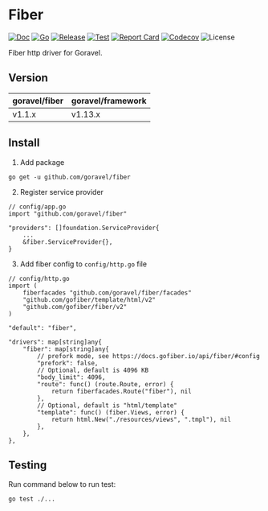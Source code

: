# Fiber

[![Doc](https://pkg.go.dev/badge/github.com/goravel/fiber)](https://pkg.go.dev/github.com/goravel/fiber)
[![Go](https://img.shields.io/github/go-mod/go-version/goravel/fiber)](https://go.dev/)
[![Release](https://img.shields.io/github/release/goravel/fiber.svg)](https://github.com/goravel/fiber/releases)
[![Test](https://github.com/goravel/fiber/actions/workflows/test.yml/badge.svg)](https://github.com/goravel/fiber/actions)
[![Report Card](https://goreportcard.com/badge/github.com/goravel/fiber)](https://goreportcard.com/report/github.com/goravel/fiber)
[![Codecov](https://codecov.io/gh/goravel/fiber/branch/master/graph/badge.svg)](https://codecov.io/gh/goravel/fiber)
![License](https://img.shields.io/github/license/goravel/fiber)

Fiber http driver for Goravel.

## Version

| goravel/fiber | goravel/framework |
|---------------|-------------------|
| v1.1.x        | v1.13.x           |

## Install

1. Add package

```
go get -u github.com/goravel/fiber
```

2. Register service provider

```
// config/app.go
import "github.com/goravel/fiber"

"providers": []foundation.ServiceProvider{
    ...
    &fiber.ServiceProvider{},
}
```

3. Add fiber config to `config/http.go` file

```
// config/http.go
import (
    fiberfacades "github.com/goravel/fiber/facades"
    "github.com/gofiber/template/html/v2"
    "github.com/gofiber/fiber/v2"
)

"default": "fiber",

"drivers": map[string]any{
    "fiber": map[string]any{
        // prefork mode, see https://docs.gofiber.io/api/fiber/#config
        "prefork": false,
        // Optional, default is 4096 KB
        "body_limit": 4096,
        "route": func() (route.Route, error) {
            return fiberfacades.Route("fiber"), nil
        },
        // Optional, default is "html/template"
        "template": func() (fiber.Views, error) {
            return html.New("./resources/views", ".tmpl"), nil
        },
    },
},
```

## Testing

Run command below to run test:

```
go test ./...
```

